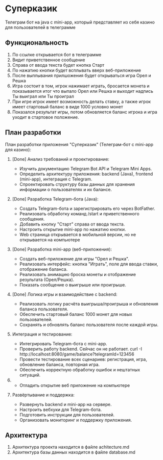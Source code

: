 # Суперказик

Телеграм бот на java с mini-app, который представляет из себя казино для пользователей в телеграмме

## Функциональность

1. По ссылке открывается бот в телеграмме
1. Видит приветственное сообщение
1. Справа от ввода текста будет кнопка Старт
1. По нажатию кнопки будет всплывать вверх веб-приложение
1. После выплывания прилшожения будет открываться игра Орел и Решка
1. Игра состоит в том, игрок нажимает играть, бросается монета и показывается итог что выпало Орел или Решка и выходит надпись Ты выиграл или Ты проиграл
1. При игре игрок имеет возможность делать ставку, а также игрок имеет стартовый баланс в виде 1000 условно монет
1. Показался результат игры, потом обновляется баланс игрока и игра уходит в стартовое положение.

## План разработки

План разработки приложения "Суперказик" (Телеграм-бот с mini-app для казино):

1. [Done] Анализ требований и проектирование:
   - Изучить документацию Telegram Bot API и Telegram Mini Apps.
   - Определить архитектуру приложения: backend (Java), frontend (mini-app), интеграция с Telegram.
   - Спроектировать структуру базы данных для хранения информации о пользователях и их балансе.

2. [Done] Разработка Telegram-бота (Java):
   - Создать Telegram-бота и зарегистрировать его через BotFather.
   - Реализовать обработку команд /start и приветственного сообщения.
   - Добавить кнопку "Старт" справа от ввода текста.
   - Настроить открытие mini-app по нажатию кнопки. 
   - Web страница открывается в мобильной версии, но не открывается на компьютере

3. [Done] Разработка mini-app (веб-приложения):
   - Создать веб-приложение для игры "Орел и Решка".
   - Реализовать интерфейс: кнопка "Играть", поле для ввода ставки, отображение баланса.
   - Реализовать анимацию броска монеты и отображение результата (Орел/Решка).
   - Показать сообщение о выигрыше или проигрыше.

4. [Done] Логика игры и взаимодействие с backend:
   - Реализовать логику расчёта выигрыша/проигрыша и обновления баланса пользователя.
   - Обеспечить стартовый баланс 1000 монет для новых пользователей.
   - Сохранять и обновлять баланс пользователя после каждой игры.

5. Интеграция и тестирование:
   - Интегрировать Telegram-бота с mini-app.
   - Проверить работу backend. Сейчас он не работает. curl -I http://localhost:8080/game/balance?telegramId=123456  
   - Провести тестирование всех сценариев: регистрация, игра, обновление баланса, повторная игра.
   - Обеспечить корректную обработку ошибок и нештатных ситуаций.

6. - Отладить открытие веб приложение на компьютере

7. Развёртывание и поддержка:
   - Развернуть backend и mini-app на сервере.
   - Настроить вебхуки для Telegram-бота.
   - Подготовить инструкции для пользователей.
   - Организовать мониторинг и поддержку приложения.


## Архитектура

1. Архитектура проекта находится в файле achitecture.md
1. Архитектура базы данных находится в файле database.md
